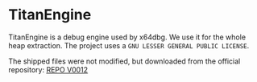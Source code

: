 # TitanEngine

TitanEngine is a debug engine used by x64dbg. We use it for the whole heap extraction.
The project uses a `GNU LESSER GENERAL PUBLIC LICENSE`.

The shipped files were not modified, but downloaded from the official repository: 
[REPO V0012](https://github.com/x64dbg/TitanEngine/releases/tag/v0012)